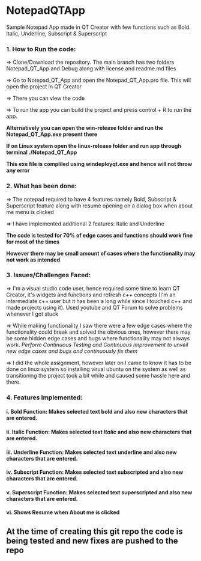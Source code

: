 # NotepadQTApp
Sample Notepad App made in QT Creator with few functions such as Bold. Italic, Underline, Subscript &amp; Superscript 

### 1. How to Run the code: 
=> Clone/Download the repository. The main branch has two folders Notepad_QT_App and Debug along with license and readme.md files

=> Go to Notepad_QT_App and open the Notepad_QT_App.pro file. This will open the project in QT Creator 

=> There you can view the code 

=> To run the app you can build the project and press control + R to run the app. 

 **Alternatively you can open the win-release folder and run the Notepad_QT_App.exe present there**
 
 **If on Linux system open the linux-release folder and run app through terminal ./Notepad_QT_App**
 
 **This exe file is compliled using windeployqt.exe and hence will not throw any error** 
 
### 2. What has been done:
=> The notepad required to have 4 features namely Bold, Subscript & Superscript feature along with resume opening on a dialog box when about me menu is clicked

=> I have implemented additional 2 features: Italic and Underline 

**The code is tested for 70% of edge cases and functions should work fine for most of the times**

**However there may be small amount of cases where the functionality may not work as intended**

### 3. Issues/Challenges Faced: 

=> I'm a visual studio code user, hence required some time to learn QT Creator, it's widgets and functions and refresh c++ concepts (I'm an intermediate c++ user but it has been a long while since I touched c++ and made projects using it). Used youtube and QT Forum to solve problems whenever I got stuck

=> While making functionality I saw there were a few edge cases where the functionality could break and solved the obvious ones, however there may be some hidden edge cases and bugs where functionality may not always work.
*Perform Continuous Testing and Continuous Improvement to unveil new edge cases and bugs and continuously fix them*

=> I did the whole assignment, however later on I came to know it has to be done on linux system so installing virual ubuntu on the system as well as transitioning the project took a bit while and caused some hassle here and there.

### 4. Features Implemented:

#### i.   Bold Function: Makes selected text bold and also new characters that are entered. 
#### ii.  Italic Function: Makes selected text *Italic* and also new characters that are entered. 
#### iii. Underline Function: Makes selected text underline and also new characters that are entered. 
#### iv.  Subscript Function: Makes selected text subscripted and also new characters that are entered. 
#### v.   Superscript Function: Makes selected text superscripted and also new characters that are entered. 
#### vi.  Shows Resume when About me is clicked 

## At the time of creating this git repo the code is being tested and new fixes are pushed to the repo 


